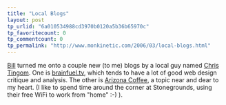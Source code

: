 ```yaml
---
title: "Local Blogs"
layout: post
tp_urlid: "6a010534988cd3970b0120a5b36b65970c"
tp_favoritecount: 0
tp_commentcount: 0
tp_permalink: "http://www.monkinetic.com/2006/03/local-blogs.html"
---
```

[Bill](http://bbrown.info) turned me onto a couple new (to me) blogs by a local guy named [Chris Tingom](http://chris.tingom.com/). One is [brainfuel.tv](http://www.brainfuel.tv/), which tends to have a lot of good web design critique and analysis. The other is [Arizona Coffee](http://www.arizona-coffee.com/), a topic near and dear to my heart. (I like to spend time around the corner at Stonegrounds, using their free WiFi to work from &quot;home&quot; :-) ).

